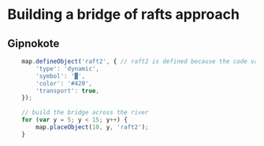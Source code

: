 # Building a bridge of rafts approach
## Gipnokote

```javascript
    map.defineObject('raft2', { // raft2 is defined because the code validates the number of rafts
        'type': 'dynamic',
        'symbol': '▓',
        'color': '#420',
        'transport': true,
    });
    
    // build the bridge across the river
    for (var y = 5; y < 15; y++) {
    	map.placeObject(10, y, 'raft2');
    }
```
